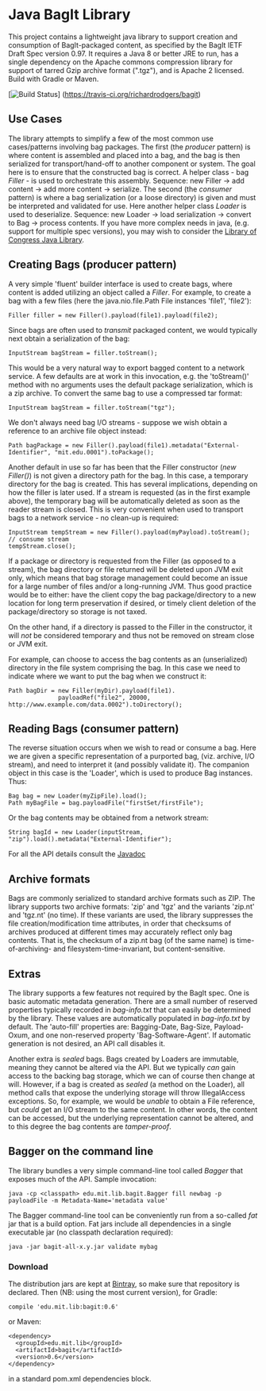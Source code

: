 # Java BagIt Library #

This project contains a lightweight java library to support creation and consumption of BagIt-packaged content, as specified
by the BagIt IETF Draft Spec version 0.97. It requires a Java 8 or better JRE to run, has a single dependency on the Apache
commons compression library for support of tarred Gzip archive format (".tgz"), and is Apache 2 licensed. Build with Gradle or Maven.

[![Build Status](https://travis-ci.org/richardrodgers/bagit.svg?branch=master)]
(https://travis-ci.org/richardrodgers/bagit)

## Use Cases ##

The library attempts to simplify a few of the most common use cases/patterns involving bag packages.
The first (the _producer_ pattern) is where content is assembled and placed into a bag, and the bag is then serialized
for transport/hand-off to another component or system. The goal here is to ensure that the constructed bag is correct.
A helper class - bag _Filler_ - is used to orchestrate this assembly. Sequence: new Filler -> add content -> add more content -> serialize.
The second (the _consumer_ pattern) is where a bag serialization (or a loose directory) is given and must
be interpreted and validated for use. Here another helper class _Loader_ is used to deserialize.
Sequence: new Loader -> load serialization -> convert to Bag -> process contents. If you have more complex needs
in java, (e.g. support for multiple spec versions), you may wish to consider the [Library of Congress Java Library](https://github.com/LibraryOfCongress/bagit-java).

## Creating Bags (producer pattern) ##

A very simple 'fluent' builder interface is used to create bags, where content is added utilizing an object called
a _Filler_. For example, to create a bag with a few files (here the java.nio.file.Path File instances 'file1', 'file2'):

    Filler filler = new Filler().payload(file1).payload(file2);

Since bags are often used to _transmit_ packaged content, we would typically next obtain a serialization of the bag:

    InputStream bagStream = filler.toStream();

This would be a very natural way to export bagged content to a network service. A few defaults are at work in
this invocation, e.g. the 'toStream()' method with no arguments uses the default package serialization, which is a zip
archive. To convert the same bag to use a compressed tar format:

    InputStream bagStream = filler.toStream("tgz");

We don't always need bag I/O streams - suppose we wish obtain a reference to an archive file object instead:

    Path bagPackage = new Filler().payload(file1).metadata("External-Identifier", "mit.edu.0001").toPackage();

Another default in use so far has been that the Filler constructor (_new Filler()_) is not given a directory path for the bag.
In this case, a temporary directory for the bag is created. This has several implications, depending on how the filler
is later used.  If a stream is requested (as in the first example above), the temporary bag will be automatically deleted as
soon as the reader stream is closed. This is very convenient when used to transport bags to a network service - no clean-up is required:

    InputStream tempStream = new Filler().payload(myPayload).toStream();
    // consume stream
    tempStream.close();

If a package or directory is requested from the Filler (as opposed to a stream), the bag directory or file returned will be
deleted upon JVM exit only, which means that bag storage management could become an issue for a large number of
files and/or a long-running JVM. Thus good practice would be to either: have the client copy the bag package/directory
to a new location for long term preservation if desired, or timely client deletion of the package/directory so storage
is not taxed.

On the other hand, if a directory is passed to the Filler in the constructor, it will _not_ be considered temporary
and thus not be removed on stream close or JVM exit.

For example, can choose to access the bag contents as an (unserialized) directory in the file system comprising the bag.
In this case we need to indicate where we want to put the bag when we construct it:

    Path bagDir = new Filler(myDir).payload(file1).
                  payloadRef("file2", 20000, http://www.example.com/data.0002").toDirectory();

## Reading Bags (consumer pattern) ##

The reverse situation occurs when we wish to read or consume a bag. Here we are given a specific representation of
a purported bag, (viz. archive, I/O stream), and need to interpret it (and possibly validate it). The companion object
in this case is the 'Loader', which is used to produce Bag instances. Thus:

    Bag bag = new Loader(myZipFile).load();
    Path myBagFile = bag.payloadFile("firstSet/firstFile");

Or the bag contents may be obtained from a network stream:

    String bagId = new Loader(inputStream, "zip").load().metadata("External-Identifier");

For all the API details consult the [Javadoc](http://richardrodgers.github.io/bagit/javadoc/index.html)

## Archive formats ##

Bags are commonly serialized to standard archive formats such as ZIP. The library supports two archive formats:
'zip' and 'tgz' and the variants 'zip.nt' and 'tgz.nt' (no time). If these variants are used, the library
suppresses the file creation/modification time attributes, in order that checksums of archives produced at different times
may accurately reflect only bag contents. That is, the checksum of a zip.nt bag (of the same name) is time-of-archiving-
and filesystem-time-invariant, but content-sensitive.

## Extras ##

The library supports a few features not required by the BagIt spec. One is basic automatic
metadata generation. There are a small number of reserved properties typically recorded in _bag-info.txt_
that can easily be determined by the library. These values are automatically populated in _bag-info.txt_ by default.
The 'auto-fill' properties are: Bagging-Date, Bag-Size, Payload-Oxum, and one non-reserved property 'Bag-Software-Agent'.
If automatic generation is not desired, an API call disables it.

Another extra is _sealed_ bags. Bags created by Loaders are immutable, meaning they cannot be altered via the API.
But we typically _can_ gain access to the backing bag storage, which we can of course then
change at will. However, if a bag is created as _sealed_ (a method on the Loader), all
method calls that expose the underlying storage will throw IllegalAccess exceptions. So, for example,
we would be _unable_ to obtain a File reference, but _could_ get an I/O stream to the same content.
In other words, the content can be accessed, but the underlying representation cannot be altered, and
to this degree the bag contents are _tamper-proof_.

## Bagger on the command line ##

The library bundles a very simple command-line tool called _Bagger_ that exposes much of the API.
Sample invocation:

    java -cp <classpath> edu.mit.lib.bagit.Bagger fill newbag -p payloadFile -m Metadata-Name='metadata value'

The Bagger command-line tool can be conveniently run from a so-called _fat_ jar that is a build option.
Fat jars include all dependencies in a single executable jar (no classpath declaration required):

    java -jar bagit-all-x.y.jar validate mybag

### Download ###

The distribution jars are kept at [Bintray](https://bintray.com), so make sure that repository is declared.
Then (NB: using the most current version), for Gradle:

    compile 'edu.mit.lib:bagit:0.6'

or Maven:

    <dependency>
      <groupId>edu.mit.lib</groupId>
      <artifactId>bagit</artifactId>
      <version>0.6</version>
    </dependency>

in a standard pom.xml dependencies block.
